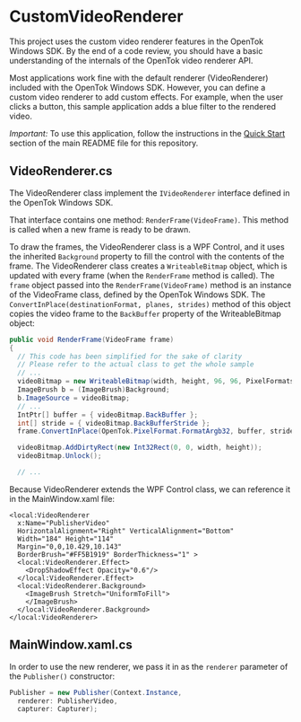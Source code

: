 CustomVideoRenderer
=====================

This project uses the custom video renderer features in the OpenTok Windows SDK.
By the end of a code review, you should have a basic understanding of the
internals of the OpenTok video renderer API.

Most applications work fine with the default renderer (VideoRenderer) included with the OpenTok
Windows SDK. However, you can define a custom video renderer to add custom effects. For example,
when the user clicks a button, this sample application adds a blue filter to the rendered video.

*Important:* To use this application, follow the instructions in the
[Quick Start](../README.md#quick-start) section of the main README file
for this repository.

VideoRenderer.cs
----------------

The VideoRenderer class implement the `IVideoRenderer` interface defined in the OpenTok
Windows SDK.

That interface contains one method: `RenderFrame(VideoFrame)`. This method is called when a new frame is ready to be drawn.

To draw the frames, the VideoRenderer class is a WPF Control, and it uses the inherited
`Background` property to fill the control with the contents of the frame. The VideoRenderer class
creates a `WriteableBitmap` object, which is updated with every frame (when the `RenderFrame`
method is called). The `frame` object passed into the `RenderFrame(VideoFrame)` method is an
instance of the VideoFrame class, defined by the OpenTok Windows SDK. The
`ConvertInPlace(destinationFormat, planes, strides)` method of this object copies the video frame
to the `BackBuffer` property of the WriteableBitmap object:

```csharp
public void RenderFrame(VideoFrame frame)
{
  // This code has been simplified for the sake of clarity
  // Please refer to the actual class to get the whole sample
  // ...
  videoBitmap = new WriteableBitmap(width, height, 96, 96, PixelFormats.Bgr32, null);
  ImageBrush b = (ImageBrush)Background;
  b.ImageSource = videoBitmap;
  // ...
  IntPtr[] buffer = { videoBitmap.BackBuffer };
  int[] stride = { videoBitmap.BackBufferStride };
  frame.ConvertInPlace(OpenTok.PixelFormat.FormatArgb32, buffer, stride);

  videoBitmap.AddDirtyRect(new Int32Rect(0, 0, width, height));
  videoBitmap.Unlock();

  // ...
```

Because VideoRenderer extends the WPF Control class, we can reference it in the MainWindow.xaml
file:

```xaml
<local:VideoRenderer
  x:Name="PublisherVideo"
  HorizontalAlignment="Right" VerticalAlignment="Bottom"
  Width="184" Height="114"
  Margin="0,0,10.429,10.143"
  BorderBrush="#FF5B1919" BorderThickness="1" >
  <local:VideoRenderer.Effect>
    <DropShadowEffect Opacity="0.6"/>
  </local:VideoRenderer.Effect>
  <local:VideoRenderer.Background>
    <ImageBrush Stretch="UniformToFill">
    </ImageBrush>
  </local:VideoRenderer.Background>
</local:VideoRenderer>
```

MainWindow.xaml.cs
------------------

In order to use the new renderer, we pass it in as the `renderer` parameter of the
`Publisher()` constructor:

```csharp
Publisher = new Publisher(Context.Instance,
  renderer: PublisherVideo,
  capturer: Capturer);
```

